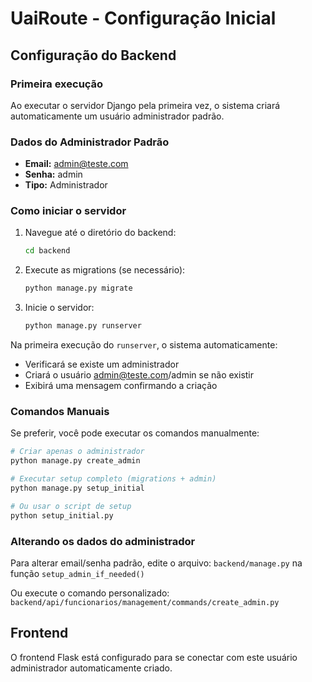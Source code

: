 # UaiRoute - Configuração Inicial

## Configuração do Backend

### Primeira execução

Ao executar o servidor Django pela primeira vez, o sistema criará automaticamente um usuário administrador padrão.

### Dados do Administrador Padrão

- **Email:** admin@teste.com
- **Senha:** admin
- **Tipo:** Administrador

### Como iniciar o servidor

1. Navegue até o diretório do backend:
   ```bash
   cd backend
   ```

2. Execute as migrations (se necessário):
   ```bash
   python manage.py migrate
   ```

3. Inicie o servidor:
   ```bash
   python manage.py runserver
   ```

Na primeira execução do `runserver`, o sistema automaticamente:
- Verificará se existe um administrador
- Criará o usuário admin@teste.com/admin se não existir
- Exibirá uma mensagem confirmando a criação

### Comandos Manuais

Se preferir, você pode executar os comandos manualmente:

```bash
# Criar apenas o administrador
python manage.py create_admin

# Executar setup completo (migrations + admin)
python manage.py setup_initial

# Ou usar o script de setup
python setup_initial.py
```

### Alterando os dados do administrador

Para alterar email/senha padrão, edite o arquivo:
`backend/manage.py` na função `setup_admin_if_needed()`

Ou execute o comando personalizado:
`backend/api/funcionarios/management/commands/create_admin.py`

## Frontend

O frontend Flask está configurado para se conectar com este usuário administrador automaticamente criado.
